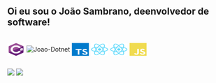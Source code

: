 
## Oi eu sou o João Sambrano, deenvolvedor de software!

<div style="display: inline_block"><br>
  <img align="center" alt="Joao-Csharp" height="30" width="40" src="https://raw.githubusercontent.com/devicons/devicon/master/icons/csharp/csharp-original.svg">
  <img align="center" alt="Joao-Dotnet" height="30" width="40" src="https://raw.githubusercontent.com/devicons/devicon/master/icons/dotnet/dotnet-original.svg">
  <img align="center" alt="Joao-Ts" height="30" width="40" src="https://raw.githubusercontent.com/devicons/devicon/master/icons/typescript/typescript-plain.svg">
  <img align="center" alt="Joao-React" height="30" width="40" src="https://raw.githubusercontent.com/devicons/devicon/master/icons/react/react-original.svg">
  <img align="center" alt="Joao-React-Native" height="30" width="40" src="https://raw.githubusercontent.com/devicons/devicon/master/icons/react/react-original.svg">
  <img align="center" alt="Joao-Js" height="30" width="40" src="https://raw.githubusercontent.com/devicons/devicon/master/icons/javascript/javascript-plain.svg">
</div>
  
  ##
 
<div>
  <a href = "mailto:joaosambranodev@gmail.com"><img src="https://img.shields.io/badge/-Gmail-%23333?style=for-the-badge&logo=gmail&logoColor=white" target="_blank"></a>
  <a href="https://www.linkedin.com/in/joao-sambrano/" target="_blank"><img src="https://img.shields.io/badge/-LinkedIn-%230077B5?style=for-the-badge&logo=linkedin&logoColor=white" target="_blank"></a> 
  
</div>
